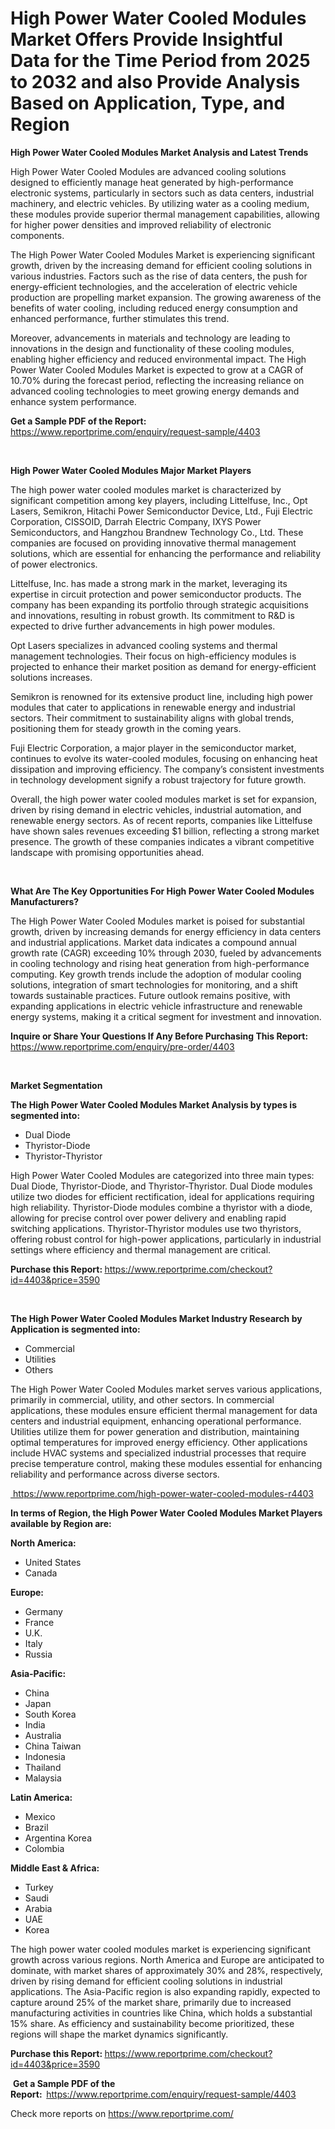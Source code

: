 <p><h1>High Power Water Cooled Modules Market Offers Provide Insightful Data for the Time Period from 2025 to 2032 and also Provide Analysis Based on Application, Type, and Region</h1></p><p><strong>High Power Water Cooled Modules Market Analysis and Latest Trends</strong></p>
<p><p>High Power Water Cooled Modules are advanced cooling solutions designed to efficiently manage heat generated by high-performance electronic systems, particularly in sectors such as data centers, industrial machinery, and electric vehicles. By utilizing water as a cooling medium, these modules provide superior thermal management capabilities, allowing for higher power densities and improved reliability of electronic components.</p><p>The High Power Water Cooled Modules Market is experiencing significant growth, driven by the increasing demand for efficient cooling solutions in various industries. Factors such as the rise of data centers, the push for energy-efficient technologies, and the acceleration of electric vehicle production are propelling market expansion. The growing awareness of the benefits of water cooling, including reduced energy consumption and enhanced performance, further stimulates this trend.</p><p>Moreover, advancements in materials and technology are leading to innovations in the design and functionality of these cooling modules, enabling higher efficiency and reduced environmental impact. The High Power Water Cooled Modules Market is expected to grow at a CAGR of 10.70% during the forecast period, reflecting the increasing reliance on advanced cooling technologies to meet growing energy demands and enhance system performance.</p></p>
<p><strong>Get a Sample PDF of the Report:&nbsp;</strong> <a href="https://www.reportprime.com/enquiry/request-sample/4403?utm_campaign=2482&utm_medium=2&utm_source=Github&utm_content=ia&utm_term=19032025&utm_id=high-power-water-cooled-modules">https://www.reportprime.com/enquiry/request-sample/4403</a></p>
<p>&nbsp;</p>
<p><strong>High Power Water Cooled Modules Major Market Players</strong></p>
<p><p>The high power water cooled modules market is characterized by significant competition among key players, including Littelfuse, Inc., Opt Lasers, Semikron, Hitachi Power Semiconductor Device, Ltd., Fuji Electric Corporation, CISSOID, Darrah Electric Company, IXYS Power Semiconductors, and Hangzhou Brandnew Technology Co., Ltd. These companies are focused on providing innovative thermal management solutions, which are essential for enhancing the performance and reliability of power electronics.</p><p>Littelfuse, Inc. has made a strong mark in the market, leveraging its expertise in circuit protection and power semiconductor products. The company has been expanding its portfolio through strategic acquisitions and innovations, resulting in robust growth. Its commitment to R&D is expected to drive further advancements in high power modules.</p><p>Opt Lasers specializes in advanced cooling systems and thermal management technologies. Their focus on high-efficiency modules is projected to enhance their market position as demand for energy-efficient solutions increases. </p><p>Semikron is renowned for its extensive product line, including high power modules that cater to applications in renewable energy and industrial sectors. Their commitment to sustainability aligns with global trends, positioning them for steady growth in the coming years.</p><p>Fuji Electric Corporation, a major player in the semiconductor market, continues to evolve its water-cooled modules, focusing on enhancing heat dissipation and improving efficiency. The company’s consistent investments in technology development signify a robust trajectory for future growth.</p><p>Overall, the high power water cooled modules market is set for expansion, driven by rising demand in electric vehicles, industrial automation, and renewable energy sectors. As of recent reports, companies like Littelfuse have shown sales revenues exceeding $1 billion, reflecting a strong market presence. The growth of these companies indicates a vibrant competitive landscape with promising opportunities ahead.</p></p>
<p>&nbsp;</p>
<p><strong>What Are The Key Opportunities For High Power Water Cooled Modules Manufacturers?</strong></p>
<p><p>The High Power Water Cooled Modules market is poised for substantial growth, driven by increasing demands for energy efficiency in data centers and industrial applications. Market data indicates a compound annual growth rate (CAGR) exceeding 10% through 2030, fueled by advancements in cooling technology and rising heat generation from high-performance computing. Key growth trends include the adoption of modular cooling solutions, integration of smart technologies for monitoring, and a shift towards sustainable practices. Future outlook remains positive, with expanding applications in electric vehicle infrastructure and renewable energy systems, making it a critical segment for investment and innovation.</p></p>
<p><strong>Inquire or Share Your Questions If Any Before Purchasing This Report:</strong> <a href="https://www.reportprime.com/enquiry/pre-order/4403?utm_campaign=2482&utm_medium=2&utm_source=Github&utm_content=ia&utm_term=19032025&utm_id=high-power-water-cooled-modules">https://www.reportprime.com/enquiry/pre-order/4403</a></p>
<p>&nbsp;</p>
<p><strong>Market Segmentation</strong></p>
<p><strong>The High Power Water Cooled Modules Market Analysis by types is segmented into:</strong></p>
<p><ul><li>Dual Diode</li><li>Thyristor-Diode</li><li>Thyristor-Thyristor</li></ul></p>
<p><p>High Power Water Cooled Modules are categorized into three main types: Dual Diode, Thyristor-Diode, and Thyristor-Thyristor. Dual Diode modules utilize two diodes for efficient rectification, ideal for applications requiring high reliability. Thyristor-Diode modules combine a thyristor with a diode, allowing for precise control over power delivery and enabling rapid switching applications. Thyristor-Thyristor modules use two thyristors, offering robust control for high-power applications, particularly in industrial settings where efficiency and thermal management are critical.</p></p>
<p><strong>Purchase this Report:&nbsp;</strong><a href="https://www.reportprime.com/checkout?id=4403&price=3590&utm_campaign=2482&utm_medium=2&utm_source=Github&utm_content=ia&utm_term=19032025&utm_id=high-power-water-cooled-modules">https://www.reportprime.com/checkout?id=4403&price=3590</a></p>
<p>&nbsp;</p>
<p><strong>The High Power Water Cooled Modules Market Industry Research by Application is segmented into:</strong></p>
<p><ul><li>Commercial</li><li>Utilities</li><li>Others</li></ul></p>
<p><p>The High Power Water Cooled Modules market serves various applications, primarily in commercial, utility, and other sectors. In commercial applications, these modules ensure efficient thermal management for data centers and industrial equipment, enhancing operational performance. Utilities utilize them for power generation and distribution, maintaining optimal temperatures for improved energy efficiency. Other applications include HVAC systems and specialized industrial processes that require precise temperature control, making these modules essential for enhancing reliability and performance across diverse sectors.</p></p>
<p><a href="https://www.reportprime.com/high-power-water-cooled-modules-r4403?utm_campaign=2482&utm_medium=2&utm_source=Github&utm_content=ia&utm_term=19032025&utm_id=high-power-water-cooled-modules">&nbsp;https://www.reportprime.com/high-power-water-cooled-modules-r4403</a></p>
<p><strong>In terms of Region, the High Power Water Cooled Modules Market Players available by Region are:</strong></p>
<p>
    <p> <strong> North America: </strong>
        <ul>
            <li>United States</li>
            <li>Canada</li>
        </ul>
        </p> 
    <p> <strong> Europe: </strong>
        <ul>
            <li>Germany</li>
            <li>France</li>
            <li>U.K.</li>
            <li>Italy</li>
            <li>Russia</li>
        </ul>
        </p> 
    <p> <strong> Asia-Pacific: </strong>
        <ul>
            <li>China</li>
            <li>Japan</li>
            <li>South Korea</li>
            <li>India</li>
            <li>Australia</li>
            <li>China Taiwan</li>
            <li>Indonesia</li>
            <li>Thailand</li>
            <li>Malaysia</li>
        </ul>
        </p> 
    <p> <strong> Latin America: </strong>
        <ul>
            <li>Mexico</li>
            <li>Brazil</li>
            <li>Argentina Korea</li>
            <li>Colombia</li>
        </ul>
        </p> 
    <p> <strong> Middle East & Africa: </strong>
        <ul>
            <li>Turkey</li>
            <li>Saudi</li>
            <li>Arabia</li>
            <li>UAE</li>
            <li>Korea</li>
        </ul>
    </p>
    </p>
<p><p>The high power water cooled modules market is experiencing significant growth across various regions. North America and Europe are anticipated to dominate, with market shares of approximately 30% and 28%, respectively, driven by rising demand for efficient cooling solutions in industrial applications. The Asia-Pacific region is also expanding rapidly, expected to capture around 25% of the market share, primarily due to increased manufacturing activities in countries like China, which holds a substantial 15% share. As efficiency and sustainability become prioritized, these regions will shape the market dynamics significantly.</p></p>
<p><strong>Purchase this Report: </strong><a href="https://www.reportprime.com/checkout?id=4403&price=3590&utm_campaign=2482&utm_medium=2&utm_source=Github&utm_content=ia&utm_term=19032025&utm_id=high-power-water-cooled-modules">https://www.reportprime.com/checkout?id=4403&price=3590</a></p>
<p>&nbsp;<strong>Get a Sample PDF of the Report:&nbsp;&nbsp;</strong><a href="https://www.reportprime.com/enquiry/request-sample/4403?utm_campaign=2482&utm_medium=2&utm_source=Github&utm_content=ia&utm_term=19032025&utm_id=high-power-water-cooled-modules">https://www.reportprime.com/enquiry/request-sample/4403</a></p>
<p><strong></strong></p>
<p>Check more reports on <a href="https://www.reportprime.com/?utm_campaign=2482&utm_medium=2&utm_source=Github&utm_content=ia&utm_term=19032025&utm_id=high-power-water-cooled-modules">https://www.reportprime.com/</a></p>